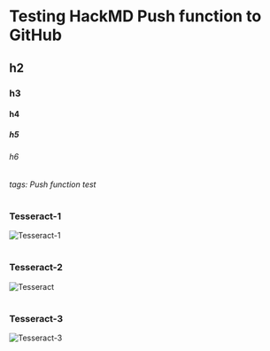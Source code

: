 # Testing HackMD Push function to GitHub

## h2

### h3

#### h4

##### h5

###### h6

###### tags: Push function test 

#

### Tesseract-1 

![Tesseract-1](https://i.imgur.com/JJ0sE3T.gif)


#

### Tesseract-2

![Tesseract](https://i.imgur.com/hBaHGAs.gif)

#

### Tesseract-3

![Tesseract-3](https://i.imgur.com/7t2dZgS.png)

# 

